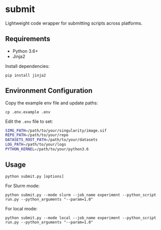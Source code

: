 # submit
Lightweight code wrapper for submitting scripts across platforms.
 
## Requirements
- Python 3.6+
- Jinja2

Install dependencies:
```
pip install jinja2
```

## Environment Configuration

Copy the example env file and update paths:

```
cp .env.example .env
```

Edit the `.env` file to set:

```bash
SIMG_PATH=/path/to/your/singularity/image.sif
REPO_PATH=/path/to/your/repo
DATASETS_ROOT_PATH=/path/to/your/datasets
LOG_PATH=/path/to/your/logs
PYTHON_KERNEL=/path/to/your/python3.6
```

## Usage

```
python submit.py [options]
```

For Slurm mode:
```
python submit.py --mode slurm --job_name experiment --python_script run.py --python_arguments "--param=1.0"
```

For local mode:
```
python submit.py --mode local --job_name experiment --python_script run.py --python_arguments "--param=1.0"
```
